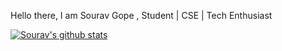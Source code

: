 Hello there, I am Sourav Gope , Student | CSE | Tech Enthusiast

[![Sourav's github stats](https://github-readme-stats.vercel.app/api?username=theglitchh)](https://github.com/anuraghazra/github-readme-stats)

